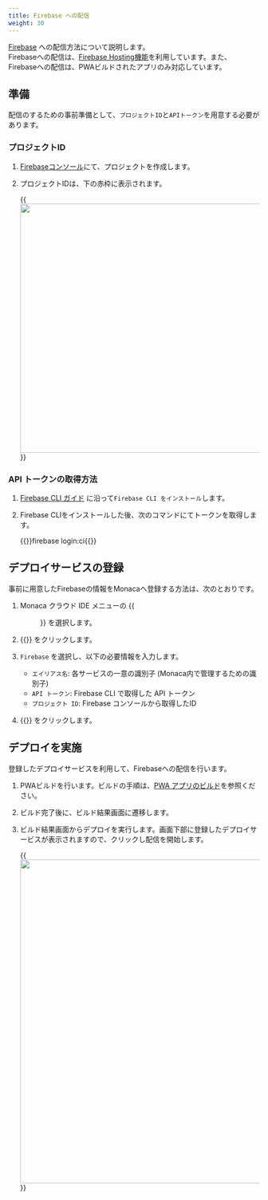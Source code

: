 ```yaml
---
title: Firebase への配信
weight: 30
---
```


[Firebase](https://firebase.google.com) への配信方法について説明します。  
Firebaseへの配信は、[Firebase Hosting機能](https://firebase.google.com/docs/hosting/quickstart?hl=ja)を利用しています。また、Firebaseへの配信は、PWAビルドされたアプリのみ対応しています。

## 準備
配信のするための事前準備として、`プロジェクトID`と`APIトークン`を用意する必要があります。

### プロジェクトID

1. [Firebaseコンソール](https://console.firebase.google.com)にて、プロジェクトを作成します。
2. プロジェクトIDは、下の赤枠に表示されます。

    {{<img src="/images/monaca_ide/manual/monaca_ci/firebase/project_id.png" width="500">}}

### API トークンの取得方法

1.  [Firebase CLI ガイド](https://firebase.google.com/docs/hosting/quickstart?hl=ja) に沿って`Firebase CLI をインストール`します。
2.  Firebase CLIをインストールした後、次のコマンドにてトークンを取得します。

    {{<highlight bash>}}firebase login:ci{{</highlight>}}

## デプロイサービスの登録

事前に用意したFirebaseの情報をMonacaへ登録する方法は、次のとおりです。

1.  Monaca クラウド IDE メニューの {{<menu menu1="設定" menu2="デプロイサービス">}} を選択します。

2.  {{<guilabel name="新しく追加する">}} をクリックします。

3.  `Firebase` を選択し、以下の必要情報を入力します。
    
    -   `エイリアス名`: 各サービスの一意の識別子 (Monaca内で管理するための識別子)
    -   `API トークン`: Firebase CLI で取得した API トークン
    -   `プロジェクト ID`: Firebase コンソールから取得したID

4. {{<guilabel name="追加">}} をクリックします。

## デプロイを実施

登録したデプロイサービスを利用して、Firebaseへの配信を行います。

1. PWAビルドを行います。ビルドの手順は、[PWA アプリのビルド](/ja/products_guide/monaca_ide/build/build_pwa/)を参照ください。

2. ビルド完了後に、ビルド結果画面に遷移します。

3. ビルド結果画面からデプロイを実行します。画面下部に登録したデプロイサービスが表示されますので、クリックし配信を開始します。

    {{<img src="/images/monaca_ide/manual/monaca_ci/firebase/start_deploy.png" width="650">}}
